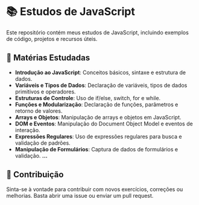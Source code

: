 # 📚 Estudos de JavaScript

Este repositório contém meus estudos de JavaScript, incluindo exemplos de código, projetos e recursos úteis.

## 📘 Matérias Estudadas

- **Introdução ao JavaScript**: Conceitos básicos, sintaxe e estrutura de dados.
- **Variáveis e Tipos de Dados**: Declaração de variáveis, tipos de dados primitivos e operadores.
- **Estruturas de Controle**: Uso de if/else, switch, for e while.
- **Funções e Modularização**: Declaração de funções, parâmetros e retorno de valores.
- **Arrays e Objetos**: Manipulação de arrays e objetos em JavaScript.
- **DOM e Eventos**: Manipulação do Document Object Model e eventos de interação.
- **Expressões Regulares**: Uso de expressões regulares para busca e validação de padrões.
- **Manipulação de Formulários**: Captura de dados de formulários e validação.
**...**

## 🚀 Contribuição

Sinta-se à vontade para contribuir com novos exercícios, correções ou melhorias. Basta abrir uma issue ou enviar um pull request.